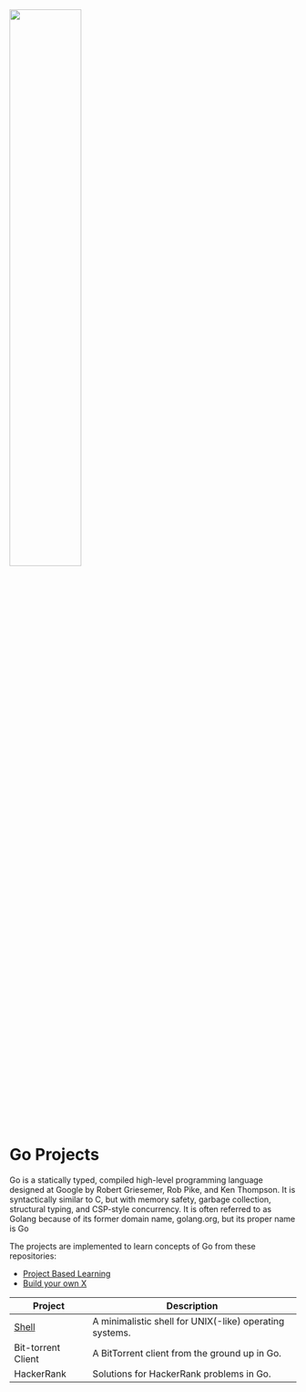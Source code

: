 <img src="https://upload.wikimedia.org/wikipedia/commons/thumb/0/05/Go_Logo_Blue.svg/1200px-Go_Logo_Blue.svg.png" width="50%" height="50%">


# Go Projects
Go is a statically typed, compiled high-level programming language designed at Google by Robert Griesemer, Rob Pike, and Ken Thompson. It is syntactically similar to C, but with memory safety, garbage collection, structural typing, and CSP-style concurrency. It is often referred to as Golang because of its former domain name, golang.org, but its proper name is Go

The projects are implemented to learn concepts of Go from these repositories:

 - [Project Based Learning](https://github.com/practical-tutorials/project-based-learning)
 - [Build your own X](https://github.com/codecrafters-io/build-your-own-x)


| Project | Description |
|--|--|
|[Shell](https://github.com/owaisali8/golang-projects/tree/main/go-shell)| A minimalistic shell for UNIX(-like) operating systems. |
|Bit-torrent Client|A BitTorrent client from the ground up in Go.|
|HackerRank |Solutions for HackerRank problems in Go.|
